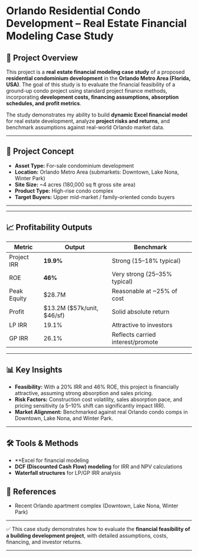 # Orlando Residential Condo Development – Real Estate Financial Modeling Case Study

## 📌 Project Overview

This project is a **real estate financial modeling case study** of a proposed **residential condominium development** in the **Orlando Metro Area (Florida, USA)**. The goal of this study is to evaluate the financial feasibility of a ground-up condo project using standard project finance methods, incorporating **development costs, financing assumptions, absorption schedules, and profit metrics**.

The study demonstrates my ability to build **dynamic Excel financial model** for real estate development, analyze **project risks and returns**, and benchmark assumptions against real-world Orlando market data.

---

## 🏢 Project Concept

* **Asset Type:** For-sale condominium development
* **Location:** Orlando Metro Area (submarkets: Downtown, Lake Nona, Winter Park)
* **Site Size:** \~4 acres (180,000 sq ft gross site area)
* **Product Type:** High-rise condo complex
* **Target Buyers:** Upper mid-market / family-oriented condo buyers

---



---

## 📈 Profitability Outputs

| Metric      | Output                        | Benchmark                         |
| ----------- | ----------------------------- | --------------------------------- |
| Project IRR | **19.9%**                     | Strong (15–18% typical)           |
| ROE         | **46%**                       | Very strong (25–35% typical)      |
| Peak Equity | \$28.7M                       | Reasonable at \~25% of cost       |
| Profit      | \$13.2M (\$57k/unit, \$46/sf) | Solid absolute return             |
| LP IRR      | 19.1%                         | Attractive to investors           |
| GP IRR      | 26.1%                         | Reflects carried interest/promote |

---

## 📊 Key Insights

* **Feasibility:** With a 20% IRR and 46% ROE, this project is financially attractive, assuming strong absorption and sales pricing.
* **Risk Factors:** Construction cost volatility, sales absorption pace, and pricing sensitivity (a 5–10% shift can significantly impact IRR).
* **Market Alignment:** Benchmarked against real Orlando condo comps in Downtown, Lake Nona, and Winter Park.

---

## 🛠️ Tools & Methods

* **Excel for financial modeling
* **DCF (Discounted Cash Flow) modeling** for IRR and NPV calculations
* **Waterfall structures** for LP/GP IRR analysis

## 📎 References

* Recent Orlando apartment complex (Downtown, Lake Nona, Winter Park)

---

✅ This case study demonstrates how to evaluate the **financial feasibility of a building development project**, with detailed assumptions, costs, financing, and investor returns.

---
